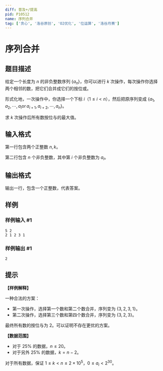 ```yaml
---
diff: 普及+/提高
pid: P10512
name: 序列合并
tag: ['贪心', '洛谷原创', 'O2优化', '位运算', '洛谷月赛']
---
```

# 序列合并
## 题目描述

给定一个长度为 $n$ 的非负整数序列 $\{a_n\}$，你可以进行 $k$ 次操作，每次操作你选择两个相邻的数，把它们合并成它们的按位或。

形式化地，一次操作中，你选择一个下标 $i$（$1 \le i < n$），然后把原序列变成 $\{a_1,a_2,\cdots,a_i \operatorname{or} a_{i+1},a_{i+2},\cdots,a_n\}$。

求 $k$ 次操作后所有数按位与的最大值。
## 输入格式

第一行包含两个正整数 $n,k$。

第二行包含 $n$ 个非负整数，其中第 $i$ 个非负整数为 $a_i$。
## 输出格式

输出一行，包含一个正整数，代表答案。
## 样例

### 样例输入 #1
```
5 2
2 1 2 3 1
```
### 样例输出 #1
```
2
```
## 提示

**【样例解释】**

一种合法的方案：

- 第一次操作，选择第一个数和第二个数合并，序列变为 $\{3,2,3,1\}$。
- 第二次操作，选择第三个数和第四个数合并，序列变为 $\{3,2,3\}$。

最终所有数的按位与为 $2$。可以证明不存在更优的方案。

**【数据范围】**

- 对于 $25\%$ 的数据，$n \le 20$。
- 对于另外 $25\%$ 的数据，$k=n-2$。

对于所有数据，保证 $1 \le k<n \le 2 \times 10^5$，$0 \le a_i < 2^{30}$。

